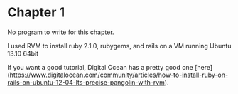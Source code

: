 Chapter 1
========

No program to write for this chapter. 

I used RVM to install ruby 2.1.0, rubygems, and rails on a VM running Ubuntu 13.10 64bit

If you want a good tutorial, Digital Ocean has a pretty good one [here] (https://www.digitalocean.com/community/articles/how-to-install-ruby-on-rails-on-ubuntu-12-04-lts-precise-pangolin-with-rvm).